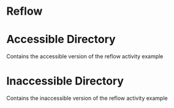 # Reflow

# Accessible Directory

Contains the accessible version of the reflow activity example

# Inaccessible Directory

Contains the inaccessible version of the reflow activity example

